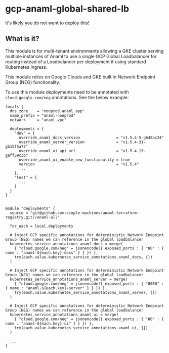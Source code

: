 # gcp-anaml-global-shared-lb

It's likely you do not want to deploy this!

## What is it?

This module is for multi-tenant environments allowing a GKE cluster serving multiple instances of Anaml to use a single GCP Global Loadbalancer for routing instead of a Loadbalancer per deployment if using standard Kubernetes Ingress.

This module relies on Google Clouds and GKE built in Network Endpoint Group (NEG) functionality.

To use this module deployments need to be annotated with `cloud.google.com/neg` annotations. See the below example:

```
locals {
  dns_zone    = "nonprod.anaml.app"
  name_prefix = "anaml-nonprod"
  network     = "anaml-vpc"

  deployments = {
    "dev" = {
      override_anaml_docs_version                = "v1.5.4-5-g645ac24"
      override_anaml_server_version              = "v1.5.4-31-gb15f5a72"
      override_anaml_ui_api_url                  = "v1.5.4-13-gaff59c3b"
      override_anaml_ui_enable_new_functionality = true
      version                                    = "v1.5.4"
      ...
    },
    "test" = {
      ...
    }
  }
}


module "deployments" {
  source = "git@github.com:simple-machines/anaml-terraform-registry.git//anaml-all"

  for_each = local.deployments

  # Inject GCP specific annotations for deterministic Network Endpoint Group (NEG) names we can reference in the global loadbalancer
  kubernetes_service_annotations_anaml_docs = merge(
    { "cloud.google.com/neg" = jsonencode({ exposed_ports : { "80" : { name : "anaml-${each.key}-docs" } } }) },
    try(each.value.kubernetes_service_annotations_anaml_docs, {})
  )

  # Inject GCP specific annotations for deterministic Network Endpoint Group (NEG) names we can reference in the global loadbalancer
  kubernetes_service_annotations_anaml_server = merge(
    { "cloud.google.com/neg" = jsonencode({ exposed_ports : { "8080" : { name : "anaml-${each.key}-server" } } }) },
    try(each.value.kubernetes_service_annotations_anaml_server, {})
  )

  # Inject GCP specific annotations for deterministic Network Endpoint Group (NEG) names we can reference in the global loadbalancer
  kubernetes_service_annotations_anaml_ui = merge(
    { "cloud.google.com/neg" = jsonencode({ exposed_ports : { "80" : { name : "anaml-${each.key}-ui" } } }) },
    try(each.value.kubernetes_service_annotations_anaml_ui, {})
  )
  
  ...
}
```
